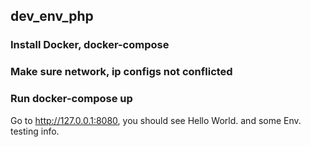 ## dev_env_php

### Install Docker, docker-compose 

### Make sure network, ip configs not conflicted 

### Run docker-compose up
Go to http://127.0.0.1:8080, you should see Hello World. and some Env. testing info.

